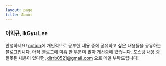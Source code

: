 ```yaml
---
layout: page
title: About
---
```

### 이익규, IkGyu Lee

안녕하세요! [notion](https://ikgyu-lee.notion.site/IkGyu-Lee-af74d76db5e1466cba3c4acbbfd1833b)에 개인적으로 공부한 내용 중에 공유하고 싶은 내용들을 공유하는 블로그입니다. 아직 블로그에 미흡 한 부분이 많아 개선중에 있습니다. 포스팅 내용 중 잘못된 내용이 있다면, dlrrb0521@gmail.com 으로 메일 부탁드립니다!
